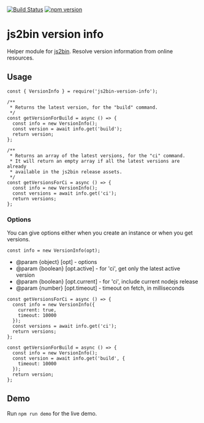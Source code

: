 [![Build Status](https://travis-ci.com/asamuzaK/js2bin-version-info.svg?branch=main)](https://travis-ci.com/asamuzaK/js2bin-version-info)
[![npm version](https://badge.fury.io/js/js2bin-version-info.svg)](https://badge.fury.io/js/js2bin-version-info)

# js2bin version info

Helper module for [js2bin](https://github.com/criblio/js2bin).
Resolve version information from online resources.

## Usage

```
const { VersionInfo } = require('js2bin-version-info');

/**
 * Returns the latest version, for the "build" command.
 */
const getVersionForBuild = async () => {
  const info = new VersionInfo();
  const version = await info.get('build');
  return version;
};

/**
 * Returns an array of the latest versions, for the "ci" command.
 * It will return an empty array if all the latest versions are already
 * available in the js2bin release assets.
 */
const getVersionsForCi = async () => {
  const info = new VersionInfo();
  const versions = await info.get('ci');
  return versions;
};
```

### Options

You can give options either when you create an instance or when you get versions.

```
const info = new VersionInfo(opt);
```

* @param {object} [opt] - options
* @param {boolean} [opt.active] - for 'ci', get only the latest active version
* @param {boolean} [opt.current] - for 'ci', include current nodejs release
* @param {number} [opt.timeout] - timeout on fetch, in milliseconds

```
const getVersionsForCi = async () => {
  const info = new VersionInfo({
    current: true,
    timeout: 10000
  });
  const versions = await info.get('ci');
  return versions;
};

const getVersionForBuild = async () => {
  const info = new VersionInfo();
  const version = await info.get('build', {
    timeout: 10000
  });
  return version;
};
```

## Demo

Run `npm run demo` for the live demo.
